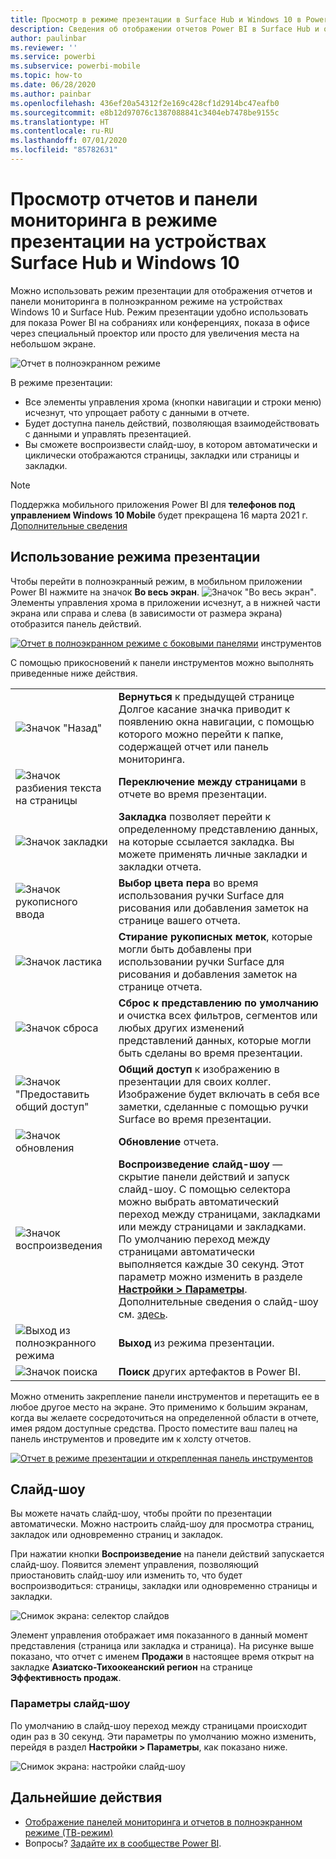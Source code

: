 ```yaml
---
title: Просмотр в режиме презентации в Surface Hub и Windows 10 в Power BI
description: Сведения об отображении отчетов Power BI в Surface Hub и отображении информационных панелей, отчетов и плиток Power BI в полноэкранном режиме на устройствах под управлением Windows 10.
author: paulinbar
ms.reviewer: ''
ms.service: powerbi
ms.subservice: powerbi-mobile
ms.topic: how-to
ms.date: 06/28/2020
ms.author: painbar
ms.openlocfilehash: 436ef20a54312f2e169c428cf1d2914bc47eafb0
ms.sourcegitcommit: e8b12d97076c1387088841c3404eb7478be9155c
ms.translationtype: HT
ms.contentlocale: ru-RU
ms.lasthandoff: 07/01/2020
ms.locfileid: "85782631"
---
```

# <a name="view-reports-and-dashboards-in-presentation-mode-on-surface-hub-and-windows-10-devices"></a>Просмотр отчетов и панели мониторинга в режиме презентации на устройствах Surface Hub и Windows 10
Можно использовать режим презентации для отображения отчетов и панели мониторинга в полноэкранном режиме на устройствах Windows 10 и Surface Hub. Режим презентации удобно использовать для показа Power BI на собраниях или конференциях, показа в офисе через специальный проектор или просто для увеличения места на небольшом экране.

![Отчет в полноэкранном режиме](./media/mobile-windows-10-app-presentation-mode/power-bi-presentation-mode-2.png)

В режиме презентации:
* Все элементы управления хрома (кнопки навигации и строки меню) исчезнут, что упрощает работу с данными в отчете.
* Будет доступна панель действий, позволяющая взаимодействовать с данными и управлять презентацией.
* Вы сможете воспроизвести слайд-шоу, в котором автоматически и циклически отображаются страницы, закладки или страницы и закладки.

>[!NOTE]
>Поддержка мобильного приложения Power BI для **телефонов под управлением Windows 10 Mobile** будет прекращена 16 марта 2021 г. [Дополнительные сведения](https://go.microsoft.com/fwlink/?linkid=2121400)

## <a name="use-presentation-mode"></a>Использование режима презентации
Чтобы перейти в полноэкранный режим, в мобильном приложении Power BI нажмите на значок **Во весь экран**.
![Значок "Во весь экран"](././media/mobile-windows-10-app-presentation-mode/power-bi-full-screen-icon.png). Элементы управления хрома в приложении исчезнут, а в нижней части экрана или справа и слева (в зависимости от размера экрана) отобразится панель действий.

[![Отчет в полноэкранном режиме с боковыми панелями](./media/mobile-windows-10-app-presentation-mode/power-bi-presentation-mode-toolbar.png)](./media/mobile-windows-10-app-presentation-mode/power-bi-presentation-mode-toolbar-expanded.png#lightbox) инструментов

С помощью прикосновений к панели инструментов можно выполнять приведенные ниже действия.

|||
|-|-|
|![Значок "Назад"](./media/mobile-windows-10-app-presentation-mode/power-bi-windows-10-presentation-back-icon.png)|**Вернуться** к предыдущей странице Долгое касание значка приводит к появлению окна навигации, с помощью которого можно перейти к папке, содержащей отчет или панель мониторинга.|
|![Значок разбиения текста на страницы](./media/mobile-windows-10-app-presentation-mode/power-bi-windows-10-presentation-pages-icon.png)|**Переключение между страницами** в отчете во время презентации.|
|![Значок закладки](./media/mobile-windows-10-app-presentation-mode/power-bi-windows-10-presentation-bookmarks-icon.png)|**Закладка** позволяет перейти к определенному представлению данных, на которые ссылается закладка. Вы можете применять личные закладки и закладки отчета.|
|![Значок рукописного ввода](./media/mobile-windows-10-app-presentation-mode/power-bi-windows-10-presentation-ink-icon.png)|**Выбор цвета пера** во время использования ручки Surface для рисования или добавления заметок на странице вашего отчета.|
|![Значок ластика](./media/mobile-windows-10-app-presentation-mode/power-bi-windows-10-presentation-eraser-icon.png)|**Стирание рукописных меток**, которые могли быть добавлены при использовании ручки Surface для рисования и добавления заметок на странице отчета.          |
|![Значок сброса](./media/mobile-windows-10-app-presentation-mode/power-bi-windows-10-presentation-reset-icon.png)|**Сброс к представлению по умолчанию** и очистка всех фильтров, сегментов или любых других изменений представлений данных, которые могли быть сделаны во время презентации.|
|![Значок "Предоставить общий доступ"](./media/mobile-windows-10-app-presentation-mode/power-bi-windows-10-share-icon.png)|**Общий доступ** к изображению в презентации для своих коллег. Изображение будет включать в себя все заметки, сделанные с помощью ручки Surface во время презентации.|
|![Значок обновления](./media/mobile-windows-10-app-presentation-mode/power-bi-windows-10-presentation-refresh-icon.png)|**Обновление** отчета.|
|![Значок воспроизведения](./media/mobile-windows-10-app-presentation-mode/power-bi-windows-10-presentation-play-icon.png)|**Воспроизведение слайд-шоу** — скрытие панели действий и запуск слайд-шоу. С помощью селектора можно выбрать автоматический переход между страницами, закладками или между страницами и закладками. По умолчанию переход между страницами автоматически выполняется каждые 30 секунд. Этот параметр можно изменить в разделе [**Настройки > Параметры**](#slideshow-settings). Дополнительные сведения о слайд-шоу см. [здесь](#slideshows).|
|![Выход из полноэкранного режима](./media/mobile-windows-10-app-presentation-mode/power-bi-windows-10-exit-full-screen-icon.png)|**Выход** из режима презентации.|
|![Значок поиска](./media/mobile-windows-10-app-presentation-mode/power-bi-windows-10-presentation-search-icon.png)|**Поиск** других артефактов в Power BI.|

Можно отменить закрепление панели инструментов и перетащить ее в любое другое место на экране. Это применимо к большим экранам, когда вы желаете сосредоточиться на определенной области в отчете, имея рядом доступные средства. Просто поместите ваш палец на панель инструментов и проведите им к холсту отчетов.

[![Отчет в режиме презентации и открепленная панель инструментов](./media/mobile-windows-10-app-presentation-mode/power-bi-windows-10-presentation-drag-toolbar-2.png)](./media/mobile-windows-10-app-presentation-mode/power-bi-windows-10-presentation-drag-toolbar-2-expanded.png#lightbox)

## <a name="slideshows"></a>Слайд-шоу

Вы можете начать слайд-шоу, чтобы пройти по презентации автоматически. Можно настроить слайд-шоу для просмотра страниц, закладок или одновременно страниц и закладок.

При нажатии кнопки **Воспроизведение** на панели действий запускается слайд-шоу. Появится элемент управления, позволяющий приостановить слайд-шоу или изменить то, что будет воспроизводиться: страницы, закладки или одновременно страницы и закладки.

![Снимок экрана: селектор слайдов](././media/mobile-windows-10-app-presentation-mode//power-bi-windows-10-slideshow-selector.png)

 Элемент управления отображает имя показанного в данный момент представления (страница или закладка и страница). На рисунке выше показано, что отчет с именем **Продажи** в настоящее время открыт на закладке **Азиатско-Тихоокеанский регион** на странице **Эффективность продаж**.

### <a name="slideshow-settings"></a>Параметры слайд-шоу

По умолчанию в слайд-шоу переход между страницами происходит один раз в 30 секунд. Эти параметры по умолчанию можно изменить, перейдя в раздел **Настройки > Параметры**, как показано ниже.

![Снимок экрана: настройки слайд-шоу](././media/mobile-windows-10-app-presentation-mode//power-bi-windows-10-slideshow-settings.png)

## <a name="next-steps"></a>Дальнейшие действия
* [Отображение панелей мониторинга и отчетов в полноэкранном режиме (ТВ-режим)](../end-user-focus.md)
* Вопросы? [Задайте их в сообществе Power BI](https://community.powerbi.com/).

